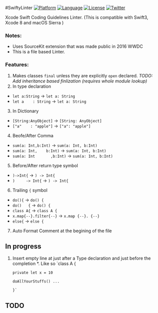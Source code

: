 #SwiftyLinter
[![Platform](https://img.shields.io/badge/platform-xcode8-blue.svg?style=flat
)](https://developer.apple.com/iphone/index.action)
[![Language](https://img.shields.io/badge/language-swift3-brightgreen.svg?style=flat
)](https://developer.apple.com/swift)
[![License](http://img.shields.io/badge/license-MIT-lightgrey.svg?style=flat
)](http://mit-license.org)
[![Twitter](https://img.shields.io/badge/twitter-@kandelvijaya-blue.svg?style=flat)](http://twitter.com/kandelvijaya)

Xcode Swift Coding Guidelines Linter. 
(This is compatible with Swift3, Xcode 8 and macOS Sierra )

### Notes:
- Uses SourceKit extension that was made public in 2016 WWDC
- This is a file based Linter. 


### Features:
1. Makes classes `final` unless they are explicitly ```open``` declared.
      *TODO: Add inheritance based finlization (requires whole module lookup)*
2. In type declaration
  * `let a:String` -> `let a: String`
  * `let a    : String` ->  `let a: String`
3. In Dictionary
  * `[String:AnyObject]` -> `[String: AnyObject]` 
  * `["a"    : "apple"]` -> `["a": "apple"]`
4. Beofe/After Comma
  * `sum(a: Int,b:Int)` -> `sum(a: Int, b:Int)`
  * `sum(a: Int,    b:Int)` -> `sum(a: Int, b:Int)`
  * `sum(a: Int       ,b:Int)` -> `sum(a: Int, b:Int)`
5. Before/After return type symbol
  * `)->Int{` -> `) -> Int{` 
  * `)     -> Int{` ->  `) -> Int{`
6. Trailing `{` symbol
  * `do(){` -> `do() {` 
  * `do()   {` -> `do() {` 
  * `class A{` -> `class A {`
  * `x.map{--}.filter{--}` -> `x.map {--}. {--}`
  * `else{` -> `else {`
7. Auto Format Comment at the begining of the file

## In progress
1. Insert empty line at just after a Type declaration and just before the completion
  *. Like so
       `class A { 
       
       private let x = 10

       doAllYourStuffs() ...
       
       }`


## TODO
